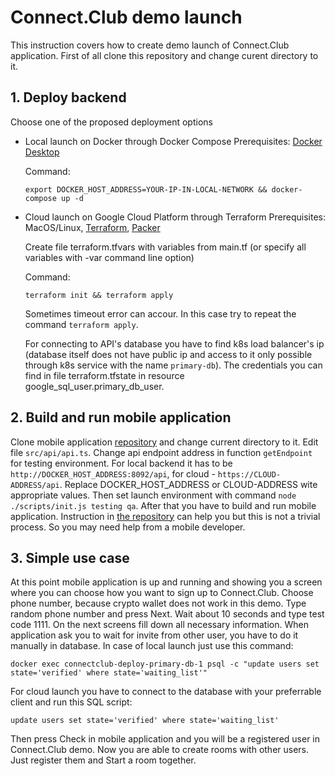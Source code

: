 # Connect.Club demo launch

This instruction covers how to create demo launch of Connect.Club application. First of all clone this repository and change curent directory to it.

## 1. Deploy backend

Choose one of the proposed deployment options

- Local launch on Docker through Docker Compose
  Prerequisites: [Docker Desktop](https://www.docker.com/products/docker-desktop/)

  Command:
  ```
  export DOCKER_HOST_ADDRESS=YOUR-IP-IN-LOCAL-NETWORK && docker-compose up -d
  ```


- Cloud launch on Google Cloud Platform through Terraform
  Prerequisites: MacOS/Linux, [Terraform](https://learn.hashicorp.com/tutorials/terraform/install-cli), [Packer](https://learn.hashicorp.com/tutorials/packer/get-started-install-cli)

  Create file terraform.tfvars with variables from main.tf (or specify all variables with -var command line option)

  Command:
  ```
  terraform init && terraform apply
  ```

  Sometimes timeout error can accour. In this case try to repeat the command ```terraform apply```.
  
  For connecting to API's database you have to find k8s load balancer's ip (database itself does not have public ip and access to it only possible through k8s service with the name ```primary-db```). The credentials you can find in file terraform.tfstate in resource google_sql_user.primary_db_user.

## 2. Build and run mobile application

Clone mobile application [repository](https://github.com/Connect-Club/connectclub-mobile) and change current directory to it. Edit file ```src/api/api.ts```. Change api endpoint address in function ```getEndpoint``` for testing environment. For local backend it has to be ```http://DOCKER_HOST_ADDRESS:8092/api```, for cloud - ```https://CLOUD-ADDRESS/api```. Replace DOCKER_HOST_ADDRESS or CLOUD-ADDRESS wite appropriate values. Then set launch environment with command ```node ./scripts/init.js testing qa```. After that you have to build and run mobile application. Instruction in [the repository](https://github.com/Connect-Club/connectclub-mobile) can help you but this is not a trivial process. So you may need help from a mobile developer.

## 3. Simple use case

At this point mobile application is up and running and showing you a screen where you can choose how you want to sign up to Connect.Club. Choose phone number, because crypto wallet does not work in this demo. Type random phone number and press Next. Wait about 10 seconds and type test code 1111. On the next screens fill down all necessary information. When application ask you to wait for invite from other user, you have to do it manually in database. In case of local launch just use this command:
```
docker exec connectclub-deploy-primary-db-1 psql -c "update users set state='verified' where state='waiting_list'"
```
For cloud launch you have to connect to the database with your preferrable client and run this SQL script:
```
update users set state='verified' where state='waiting_list'
```
Then press Check in mobile application and you will be a registered user in Connect.Club demo. Now you are able to create rooms with other users. Just register them and Start a room together.
